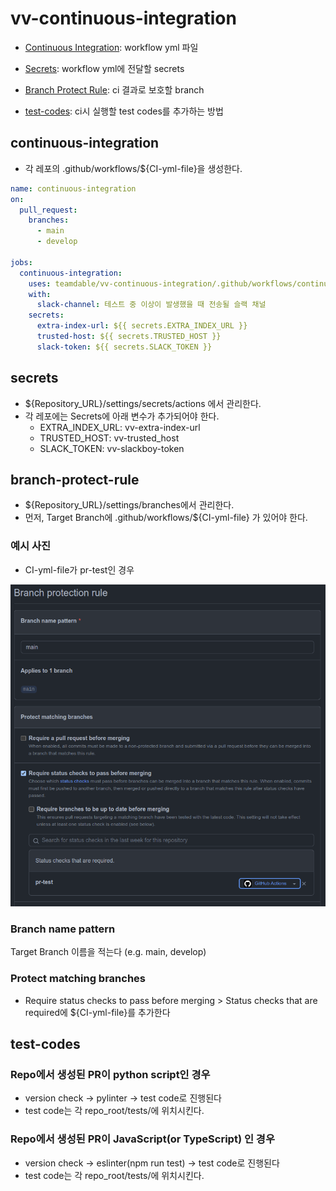 # vv-continuous-integration

- [Continuous Integration](#continuous-integration): workflow yml 파일

- [Secrets](#secrets): workflow yml에 전달할 secrets

- [Branch Protect Rule](#branch-protect-rule): ci 결과로 보호할 branch

- [test-codes](#test-codes): ci시 실행할 test codes를 추가하는 방법


## continuous-integration
- 각 레포의 .github/workflows/${CI-yml-file}을 생성한다.
```yaml
name: continuous-integration
on:
  pull_request:
    branches:
      - main
      - develop

jobs:
  continuous-integration:
    uses: teamdable/vv-continuous-integration/.github/workflows/continuous-integration.yml@main
    with:
      slack-channel: 테스트 중 이상이 발생했을 때 전송될 슬랙 채널
    secrets:
      extra-index-url: ${{ secrets.EXTRA_INDEX_URL }}
      trusted-host: ${{ secrets.TRUSTED_HOST }}
      slack-token: ${{ secrets.SLACK_TOKEN }}
```

## secrets
- ${Repository_URL}/settings/secrets/actions 에서 관리한다.
- 각 레포에는 Secrets에 아래 변수가 추가되어야 한다.
    - EXTRA_INDEX_URL: vv-extra-index-url
    - TRUSTED_HOST: vv-trusted_host
    - SLACK_TOKEN: vv-slackboy-token

## branch-protect-rule

- ${Repository_URL}/settings/branches에서 관리한다.
- 먼저, Target Branch에 .github/workflows/${CI-yml-file} 가 있어야 한다.

### 예시 사진

- CI-yml-file가 pr-test인 경우

![branch-rule](docs/branch-rule.png)


### Branch name pattern
Target Branch 이름을 적는다 (e.g. main, develop)

### Protect matching branches

- Require status checks to pass before merging > Status checks that are required에 ${CI-yml-file}를 추가한다

## test-codes

### Repo에서 생성된 PR이 python script인 경우

- version check -> pylinter -> test code로 진행된다
- test code는 각 repo_root/tests/에 위치시킨다.

### Repo에서 생성된 PR이 JavaScript(or TypeScript) 인 경우

- version check -> eslinter(npm run test) -> test code로 진행된다
- test code는 각 repo_root/tests/에 위치시킨다.